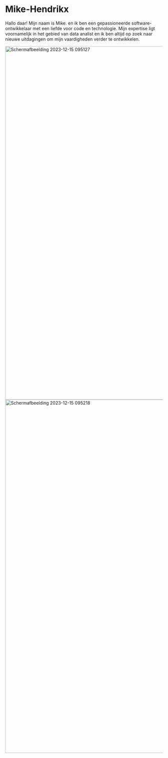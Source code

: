 # Mike-Hendrikx
Hallo daar! Mijn naam is Mike. en ik ben een gepassioneerde software-ontwikkelaar met een liefde voor code en technologie. Mijn expertise ligt voornamelijk in het gebied van data analist   en ik ben altijd op zoek naar nieuwe uitdagingen om mijn vaardigheden verder te ontwikkelen.

<img width="1128" alt="Schermafbeelding 2023-12-15 095127" src="https://github.com/Mike29112001/Mike-Hendrikx/assets/144684340/5dc2f540-4403-4a1e-84f9-28729f04f953">
<img width="1128" alt="Schermafbeelding 2023-12-15 095218" src="https://github.com/Mike29112001/Mike-Hendrikx/assets/144684340/5cf4da7c-ae13-4bdf-9106-35909f70aa74">
